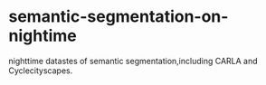 # semantic-segmentation-on-nightime
nighttime  datastes of semantic segmentation,including CARLA and Cyclecityscapes.
